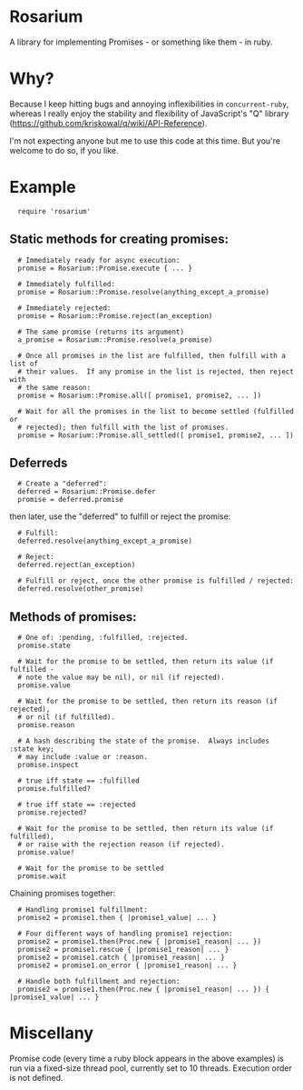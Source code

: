 # Rosarium

A library for implementing Promises - or something like them - in ruby.

# Why?

Because I keep hitting bugs and annoying inflexibilities in `concurrent-ruby`,
whereas I really enjoy the stability and flexibility of JavaScript's "Q"
library (<https://github.com/kriskowal/q/wiki/API-Reference>).

I'm not expecting anyone but me to use this code at this time.  But you're
welcome to do so, if you like.

# Example

```
  require 'rosarium'
```

## Static methods for creating promises:

```
  # Immediately ready for async execution:
  promise = Rosarium::Promise.execute { ... }

  # Immediately fulfilled:
  promise = Rosarium::Promise.resolve(anything_except_a_promise)

  # Immediately rejected:
  promise = Rosarium::Promise.reject(an_exception)

  # The same promise (returns its argument)
  a_promise = Rosarium::Promise.resolve(a_promise)

  # Once all promises in the list are fulfilled, then fulfill with a list of
  # their values.  If any promise in the list is rejected, then reject with
  # the same reason:
  promise = Rosarium::Promise.all([ promise1, promise2, ... ])

  # Wait for all the promises in the list to become settled (fulfilled or
  # rejected); then fulfill with the list of promises.
  promise = Rosarium::Promise.all_settled([ promise1, promise2, ... ])
```

## Deferreds

```
  # Create a "deferred":
  deferred = Rosarium::Promise.defer
  promise = deferred.promise
```

then later, use the "deferred" to fulfill or reject the promise:

```
  # Fulfill:
  deferred.resolve(anything_except_a_promise)

  # Reject:
  deferred.reject(an_exception)

  # Fulfill or reject, once the other promise is fulfilled / rejected:
  deferred.resolve(other_promise)
```

## Methods of promises:

```
  # One of: :pending, :fulfilled, :rejected.
  promise.state

  # Wait for the promise to be settled, then return its value (if fulfilled -
  # note the value may be nil), or nil (if rejected).
  promise.value

  # Wait for the promise to be settled, then return its reason (if rejected),
  # or nil (if fulfilled).
  promise.reason

  # A hash describing the state of the promise.  Always includes :state key;
  # may include :value or :reason.
  promise.inspect

  # true iff state == :fulfilled
  promise.fulfilled?

  # true iff state == :rejected
  promise.rejected?

  # Wait for the promise to be settled, then return its value (if fulfilled),
  # or raise with the rejection reason (if rejected).
  promise.value!

  # Wait for the promise to be settled
  promise.wait
```

Chaining promises together:

```
  # Handling promise1 fulfillment:
  promise2 = promise1.then { |promise1_value| ... }

  # Four different ways of handling promise1 rejection:
  promise2 = promise1.then(Proc.new { |promise1_reason| ... })
  promise2 = promise1.rescue { |promise1_reason| ... }
  promise2 = promise1.catch { |promise1_reason| ... }
  promise2 = promise1.on_error { |promise1_reason| ... }

  # Handle both fulfillment and rejection:
  promise2 = promise1.then(Proc.new { |promise1_reason| ... }) { |promise1_value| ... }
```

# Miscellany

Promise code (every time a ruby block appears in the above examples) is run
via a fixed-size thread pool, currently set to 10 threads.  Execution order is
not defined.

